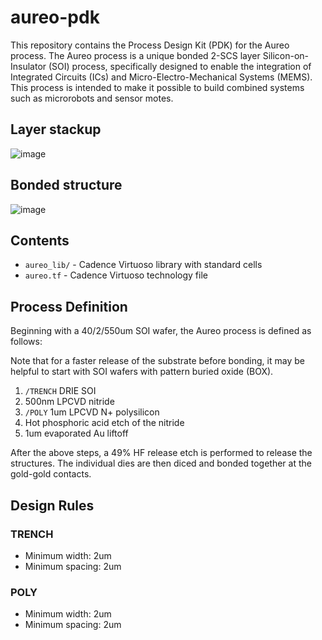# aureo-pdk

This repository contains the Process Design Kit (PDK) for the Aureo process. The Aureo process is a unique bonded 2-SCS layer Silicon-on-Insulator (SOI) process, specifically designed to enable the integration of Integrated Circuits (ICs) and Micro-Electro-Mechanical Systems (MEMS). This process is intended to make it possible to build combined systems such as microrobots and sensor motes.

## Layer stackup

![image](https://github.com/PisterLab/aureo-pdk/assets/6250953/abacc744-3962-4fe8-acd8-cb80029c1709)

## Bonded structure

![image](https://github.com/PisterLab/aureo-pdk/assets/6250953/e0779e61-25a8-4243-8b25-a8bb2ac41eb6)


## Contents

- `aureo_lib/` - Cadence Virtuoso library with standard cells
- `aureo.tf` - Cadence Virtuoso technology file

## Process Definition

Beginning with a 40/2/550um SOI wafer, the Aureo process is defined as follows:

Note that for a faster release of the substrate before bonding, it may be helpful to start with SOI wafers with pattern buried oxide (BOX). 

1. `/TRENCH` DRIE SOI 
2. 500nm LPCVD nitride
3. `/POLY` 1um LPCVD N+ polysilicon
4. Hot phosphoric acid etch of the nitride
5. 1um evaporated Au liftoff

After the above steps, a 49% HF release etch is performed to release the structures. The individual dies are then diced and bonded together at the gold-gold contacts.

## Design Rules

### TRENCH

- Minimum width: 2um
- Minimum spacing: 2um

### POLY

- Minimum width: 2um
- Minimum spacing: 2um
